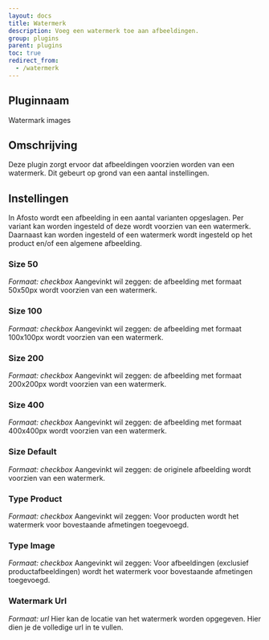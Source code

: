 ```yaml
---
layout: docs
title: Watermerk
description: Voeg een watermerk toe aan afbeeldingen.
group: plugins
parent: plugins
toc: true
redirect_from:
  - /watermerk
---
```

## Pluginnaam
Watermark images

## Omschrijving
Deze plugin zorgt ervoor dat afbeeldingen voorzien worden van een watermerk. Dit gebeurt op grond van een aantal instellingen.

## Instellingen
In Afosto wordt een afbeelding in een aantal varianten opgeslagen. Per variant kan worden ingesteld of deze wordt voorzien van een watermerk. Daarnaast kan worden ingesteld of een watermerk wordt ingesteld op het product en/of een algemene afbeelding.

### Size 50
_Formaat: checkbox_
Aangevinkt wil zeggen: de afbeelding met formaat 50x50px wordt voorzien van een watermerk.

### Size 100
_Formaat: checkbox_
Aangevinkt wil zeggen: de afbeelding met formaat 100x100px wordt voorzien van een watermerk.

### Size 200
_Formaat: checkbox_
Aangevinkt wil zeggen: de afbeelding met formaat 200x200px wordt voorzien van een watermerk.

### Size 400
_Formaat: checkbox_
Aangevinkt wil zeggen: de afbeelding met formaat 400x400px wordt voorzien van een watermerk.

### Size Default
_Formaat: checkbox_
Aangevinkt wil zeggen: de originele afbeelding wordt voorzien van een watermerk.

### Type Product
_Formaat: checkbox_
Aangevinkt wil zeggen: Voor producten wordt het watermerk voor bovestaande afmetingen toegevoegd.


### Type Image
_Formaat: checkbox_
Aangevinkt wil zeggen: Voor afbeeldingen (exclusief productafbeeldingen) wordt het watermerk voor bovestaande afmetingen toegevoegd.

### Watermark Url
_Formaat: url_
Hier kan de locatie van het watermerk worden opgegeven. Hier dien je de volledige url in te vullen. 

